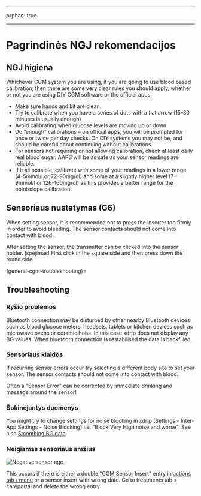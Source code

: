 - - -
orphan: true
- - -

# Pagrindinės NGJ rekomendacijos

## NGJ higiena

Whichever CGM system you are using, if you are going to use blood based calibration, then there are some very clear rules you should apply, whether or not you are using DIY CGM software or the official apps.

-   Make sure hands and kit are clean.
-   Try to calibrate when you have a series of dots with a flat arrow (15-30 minutes is usually enough)
-   Avoid calibrating when glucose levels are moving up or down.
-   Do “enough” calibrations – on official apps, you will be prompted for once or twice per day checks. On DIY systems you may not be, and should be careful about continuing without calibrations.
-   For sensors not requiring or not allowing calibration, check at least daily real blood sugar. AAPS will be as safe as your sensor readings are reliable.
-   If it all possible, calibrate with some of your readings in a lower range (4-5mmol/l or 72-90mg/dl) and some at a slightly higher level (7-9mmol/l or 126-160mg/dl) as this provides a better range for the point/slope calibration.

## Sensoriaus nustatymas (G6)

When setting sensor, it is recommended not to press the inserter too firmly in order to avoid bleeding. The sensor contacts should not come into contact with blood.

After setting the sensor, the transmitter can be clicked into the sensor holder. Įspėjimas! First click in the square side and then press down the round side.

(general-cgm-troubleshooting)=
## Troubleshooting

### Ryšio problemos

Bluetooth connection may be disturbed by other nearby Bluetooth devices such as blood glucose meters, headsets, tablets or kitchen devices such as microwave ovens or ceramic hobs. In this case xdrip does not display any BG values. When bluetooth connection is restabilised the data is backfilled.

### Sensoriaus klaidos

If recurring sensor errors occur try selecting a different body site to set your sensor. The sensor contacts should not come into contact with blood.

Often a "Sensor Error" can be corrected by immediate drinking and massage around the sensor!

### Šokinėjantys duomenys

You might try to change settings for noise blocking in xdrip (Settings - Inter-App Settings - Noise Blocking) i.e. "Block Very High noise and worse". See also [Smoothing BG data](../CompatibleCgms/SmoothingBloodGlucoseData.md).

### Neigiamas sensoriaus amžius

![Negative sensor age](../images/Troubleshooting_SensorAge.png)

This occurs if there is either a double "CGM Sensor Insert" entry in [actions tab / menu](#screens-action-tab) or a sensor insert with wrong date. Go to treatments tab \> careportal and delete the wrong entry.
